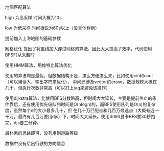 地图匹配算法

high 为高采样 时间大概为10s

low  为低采样 时间据说为60s以上（没具体样例）

提前加入上海地图的基础参数

网格优化
提出了将直线加入穿过网格的算法，因此大大提高了效率，代码使用BFS时从未超时

使用HMM算法，用维特比算法优化

使用的算法均是最优，但数据结构不是，怎么方便怎么来，比如使用cin和cout（可以用读入，输出字符来优化），
中间还涉及vector的erase，数据规模大概在几十，但执行次数非常高（可以打上tag来避免该操作）

使用dijkstra算法，比使用BFS分数略高，但时间大大延长，主要是提前终止的条件靠后，还有使用优先级队列时间是O(nlogn)的，而BFS使用队列是O(n)的复杂度，虽然每个n的大小最多几十，但
在几十万匹配点和几百万候选点（大概有近一千万，最终有几百万要用djs）下，时间大大延长。使用3090显卡BFS要30秒跑完，djs要三分钟。

最朴素的思路即可，没有用到道路等级

数据中没有给出行驶的方向信息
